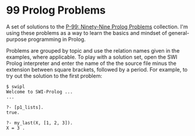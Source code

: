 # 99 Prolog Problems
A set of solutions to the
[P-99: Ninety-Nine Prolog Problems](https://sites.google.com/site/prologsite/prolog-problems)
collection. I'm using these problems as a way to learn the basics and mindset of
general-purpose programming in Prolog.

Problems are grouped by topic and use the relation names given in the examples,
where applicable. To play with a solution set, open the SWI Prolog interpreter
and enter the name of the the source file minus the extension between square
brackets, followed by a period. For example, to try out the solution to the
first problem:

```
$ swipl
Welcome to SWI-Prolog ...
...

?- [p1_lists].
true.

?- my_last(X, [1, 2, 3]).
X = 3 .
```
